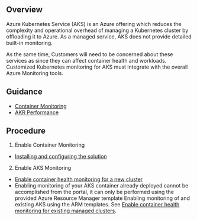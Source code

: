 ## Overview 

 

Azure Kubernetes Service (AKS) is an Azure offering which reduces the complexity and operational overhead of managing a Kubernetes cluster by offloading it to Azure. As a managed service, AKS does not provide detailed built-in monitoring. 

 

As the same time, Customers will need to be concerned about these services as since they can affect container health and workloads.  Customized Kubernetes monitoring for AKS must integrate with the overall Azure Monitoring tools.  

 

## Guidance 

- [Container Monitoring](https://docs.microsoft.com/en-us/azure/log-analytics/log-analytics-containers ) 
- [AKR Performance](https://docs.microsoft.com/en-us/azure/monitoring/monitoring-container-health ) 



 

## Procedure 

 
1. Enable Container Monitoring 
  - [Installing and configuring the solution](https://docs.microsoft.com/en-us/azure/log-analytics/log-analytics-containers#installing-and-configuring-the-solution) 

2. Enable AKS Monitoring 
  - [Enable container health monitoring for a new cluster](https://docs.microsoft.com/en-us/azure/monitoring/monitoring-container-health#enable-container-health-monitoring-for-a-new-cluster)  
  - Enabling monitoring of your AKS container already deployed cannot be accomplished from the portal, it can only be performed using the provided Azure Resource Manager template Enabling monitoring of and existing AKS using the ARM templates. See [Enable container health monitoring for existing managed clusters](https://docs.microsoft.com/en-us/azure/monitoring/monitoring-container-health#enable-container-health-monitoring-for-existing-managed-clusters). 
